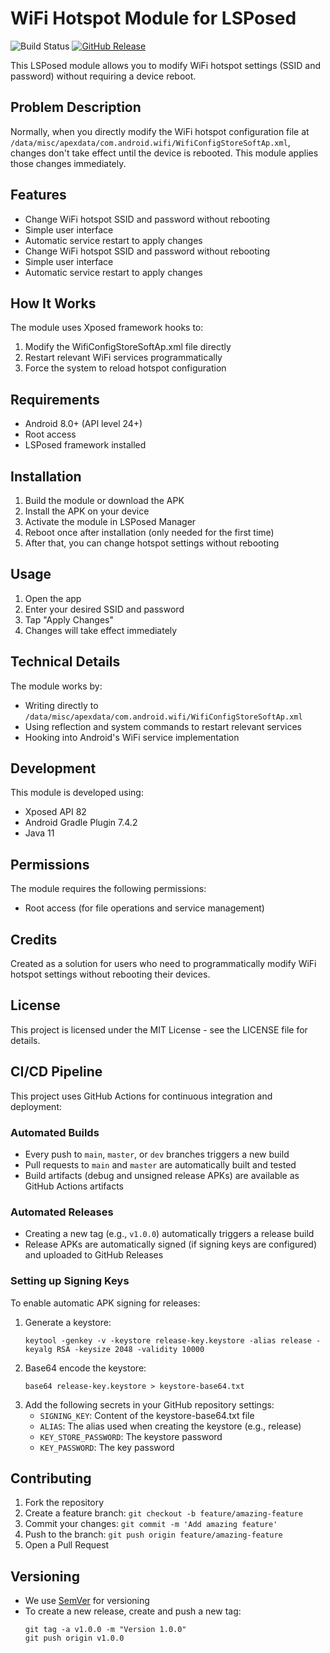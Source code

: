 # WiFi Hotspot Module for LSPosed

![Build Status](https://github.com/USERNAME/LSPosedWifiHotspotModule/actions/workflows/build.yml/badge.svg)
[![GitHub Release](https://img.shields.io/github/v/release/USERNAME/LSPosedWifiHotspotModule)](https://github.com/USERNAME/LSPosedWifiHotspotModule/releases)

This LSPosed module allows you to modify WiFi hotspot settings (SSID and password) without requiring a device reboot.

## Problem Description
Normally, when you directly modify the WiFi hotspot configuration file at `/data/misc/apexdata/com.android.wifi/WifiConfigStoreSoftAp.xml`, changes don't take effect until the device is rebooted. This module applies those changes immediately.

## Features
- Change WiFi hotspot SSID and password without rebooting
- Simple user interface
- Automatic service restart to apply changes
- Change WiFi hotspot SSID and password without rebooting
- Simple user interface
- Automatic service restart to apply changes

## How It Works
The module uses Xposed framework hooks to:
1. Modify the WifiConfigStoreSoftAp.xml file directly
2. Restart relevant WiFi services programmatically
3. Force the system to reload hotspot configuration

## Requirements
- Android 8.0+ (API level 24+)
- Root access
- LSPosed framework installed 

## Installation
1. Build the module or download the APK
2. Install the APK on your device
3. Activate the module in LSPosed Manager
4. Reboot once after installation (only needed for the first time)
5. After that, you can change hotspot settings without rebooting

## Usage
1. Open the app
2. Enter your desired SSID and password
3. Tap "Apply Changes"
4. Changes will take effect immediately

## Technical Details
The module works by:
- Writing directly to `/data/misc/apexdata/com.android.wifi/WifiConfigStoreSoftAp.xml`
- Using reflection and system commands to restart relevant services
- Hooking into Android's WiFi service implementation

## Development
This module is developed using:
- Xposed API 82
- Android Gradle Plugin 7.4.2
- Java 11

## Permissions
The module requires the following permissions:
- Root access (for file operations and service management)

## Credits
Created as a solution for users who need to programmatically modify WiFi hotspot settings without rebooting their devices.

## License
This project is licensed under the MIT License - see the LICENSE file for details.

## CI/CD Pipeline
This project uses GitHub Actions for continuous integration and deployment:

### Automated Builds
- Every push to `main`, `master`, or `dev` branches triggers a new build
- Pull requests to `main` and `master` are automatically built and tested
- Build artifacts (debug and unsigned release APKs) are available as GitHub Actions artifacts

### Automated Releases
- Creating a new tag (e.g., `v1.0.0`) automatically triggers a release build
- Release APKs are automatically signed (if signing keys are configured) and uploaded to GitHub Releases

### Setting up Signing Keys
To enable automatic APK signing for releases:

1. Generate a keystore: 
   ```
   keytool -genkey -v -keystore release-key.keystore -alias release -keyalg RSA -keysize 2048 -validity 10000
   ```
2. Base64 encode the keystore:
   ```
   base64 release-key.keystore > keystore-base64.txt
   ```
3. Add the following secrets in your GitHub repository settings:
   - `SIGNING_KEY`: Content of the keystore-base64.txt file
   - `ALIAS`: The alias used when creating the keystore (e.g., release)
   - `KEY_STORE_PASSWORD`: The keystore password
   - `KEY_PASSWORD`: The key password

## Contributing
1. Fork the repository
2. Create a feature branch: `git checkout -b feature/amazing-feature`
3. Commit your changes: `git commit -m 'Add amazing feature'`
4. Push to the branch: `git push origin feature/amazing-feature`
5. Open a Pull Request

## Versioning
- We use [SemVer](http://semver.org/) for versioning
- To create a new release, create and push a new tag:
  ```
  git tag -a v1.0.0 -m "Version 1.0.0"
  git push origin v1.0.0
  ```
